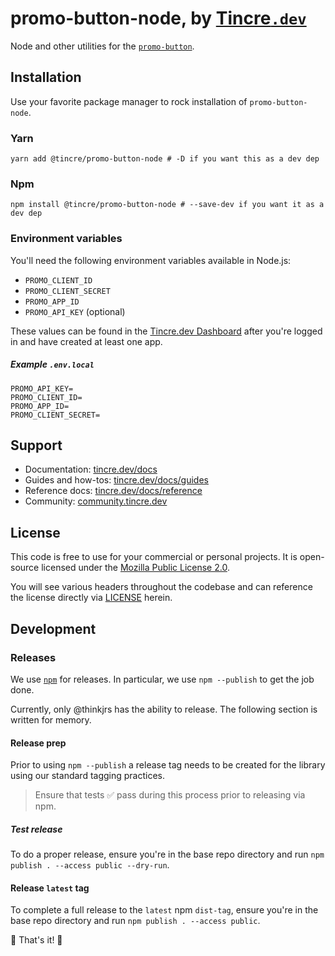 # promo-button-node, by [Tincre`.dev`](https://tincre.dev/promo)

Node and other utilities for the [`promo-button`](https://github.com/Tincre/promo-button). 

## Installation

Use your favorite package manager to rock installation of `promo-button-node`.

### Yarn
```
yarn add @tincre/promo-button-node # -D if you want this as a dev dep
```
### Npm

```
npm install @tincre/promo-button-node # --save-dev if you want it as a dev dep
```

### Environment variables 

You'll need the following environment variables available in Node.js:

- `PROMO_CLIENT_ID`
- `PROMO_CLIENT_SECRET` 
- `PROMO_APP_ID`
- `PROMO_API_KEY` (optional)

These values can be found in the [Tincre.dev Dashboard](https://tincre.dev/dashboard)
after you're logged in and have created at least one app. 

##### Example `.env.local`

```env 
PROMO_API_KEY=
PROMO_CLIENT_ID=
PROMO_APP_ID=
PROMO_CLIENT_SECRET=
```

## Support 

- Documentation: [tincre.dev/docs](https://tincre.dev/docs)
- Guides and how-tos: [tincre.dev/docs/guides](https://tincre.dev/docs/guides) 
- Reference docs: [tincre.dev/docs/reference](https://tincre.dev/docs/reference)
- Community: [community.tincre.dev](https://community.tincre.dev)

## License 

This code is free to use for your commercial or personal projects. It is open-source 
licensed under the [Mozilla Public License 2.0](https://www.mozilla.org/en-US/MPL/2.0/).

You will see various headers throughout the codebase and can reference the license 
directly via [LICENSE](/LICENSE) herein.

## Development 

### Releases 

We use [`npm`](https://npmjs.com) for releases. In particular, we use
`npm --publish` to get the job done.

Currently, only @thinkjrs has the ability to release. The following section 
is written for memory.

#### Release prep

Prior to using `npm --publish` a release tag needs to be created for
the library using our standard tagging practices. 

> Ensure that tests :white_check_mark: pass during this process prior to
releasing via npm.

##### Test release 

To do a proper release, ensure you're in the base repo directory and run 
`npm publish . --access public --dry-run`.

#### Release `latest` tag

To complete a full release to the `latest` npm `dist-tag`, ensure you're in
the base repo directory and run `npm publish . --access public`. 

:tada: That's it! :tada:
